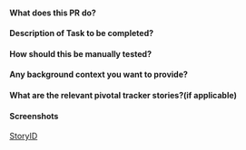 #### What does this PR do?

#### Description of Task to be completed?

#### How should this be manually tested?

#### Any background context you want to provide?

#### What are the relevant pivotal tracker stories?(if applicable)

#### Screenshots
[StoryID](url)